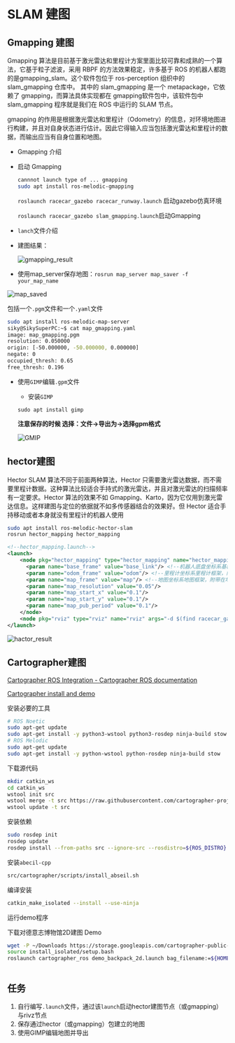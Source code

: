 # SLAM 建图

## Gmapping 建图

Gmapping 算法是目前基于激光雷达和里程计方案里面比较可靠和成熟的一个算法，它基于粒子滤波，采用 RBPF 的方法效果稳定，许多基于 ROS 的机器人都跑的是gmapping_slam。这个软件包位于 ros-perception 组织中的 slam_gmapping 仓库中。 其中的 slam_gmapping 是一个 metapackage，它依赖了 gmapping，而算法具体实现都在 gmapping软件包中，该软件包中slam_gmapping 程序就是我们在 ROS 中运行的 SLAM 节点。

gmapping 的作用是根据激光雷达和里程计（Odometry）的信息，对环境地图进行构建，并且对自身状态进行估计。因此它得输入应当包括激光雷达和里程计的数据，而输出应当有自身位置和地图。

- Gmapping 介绍

- 启动 Gmapping
  
    ```bash
    cannnot launch type of ... gmapping
    sudo apt install ros-melodic-gmapping
    ```
    
    `roslaunch racecar_gazebo racecar_runway.launch` 启动gazebo仿真环境
    
    `roslaunch racecar_gazebo slam_gmapping.launch`启动Gmapping
    
- `lanch`文件介绍

- 建图结果：
  
    ![gmapping_result](../picture/14_0.png)
    
- 使用map_server保存地图：`rosrun map_server map_saver -f your_map_name`

![map_saved](../picture/14_1.png)

包括一个`.pgm`文件和一个`.yaml`文件

```bash
sudo apt install ros-melodic-map-server
siky@SikySuperPC:~$ cat map_gmapping.yaml 
image: map_gmapping.pgm
resolution: 0.050000
origin: [-50.000000, -50.000000, 0.000000]
negate: 0
occupied_thresh: 0.65
free_thresh: 0.196
```

- 使用`GIMP`编辑`.gpm`文件
    - 安装`GIMP`
    
    `sudo apt install gimp`
    
    **注意保存的时候 选择：文件→导出为→选择gpm格式**
    
    ![GMIP](../picture/14_2.png)
    

## hector建图

Hector SLAM 算法不同于前面两种算法，Hector 只需要激光雷达数据，而不需要里程计数据。这种算法比较适合手持式的激光雷达，并且对激光雷达的扫描频率有一定要求。Hector 算法的效果不如 Gmapping、Karto，因为它仅用到激光雷达信息。这样建图与定位的依据就不如多传感器结合的效果好。但 Hector 适合手持移动或者本身就没有里程计的机器人使用

```bash
sudo apt install ros-melodic-hector-slam
rosrun hector_mapping hector_mapping
```

```xml
<!--hector_mapping.launch-->
<launch>
    <node pkg="hector_mapping" type="hector_mapping" name="hector_mapping" output="screen">
      <param name="base_frame" value="base_link"/> <!--机器人底盘坐标系基框架，附带在移动底盘的框架，原点-->
      <param name="odom_frame" value="odom"/> <!--里程计坐标系里程计框架，附带在里程计的框架-->
      <param name="map_frame" value="map"/> <!--地图坐标系地图框架，附带在地图上的框架-->
      <param name="map_resolution" value="0.05"/> 
      <param name="map_start_x" value="0.1"/>
      <param name="map_start_y" value="0.1"/>
      <param name="map_pub_period" value="0.1"/>
    </node>
    <node pkg="rviz" type="rviz" name="rviz" args="-d $(find racecar_gazebo)/config/new_gmapping.rviz"/>
</launch>
```

![hactor_result](../picture/14_3.png)

## **Cartographer建图**

[Cartographer ROS Integration - Cartographer ROS documentation](https://google-cartographer-ros.readthedocs.io/en/latest/index.html)

[Cartographer install and demo](http://community.bwbot.org/topic/620/cartographer-install-and-demo)

安装必要的工具

```bash
# ROS Noetic
sudo apt-get update
sudo apt-get install -y python3-wstool python3-rosdep ninja-build stow 
# ROS Melodic
sudo apt-get update
sudo apt-get install -y python-wstool python-rosdep ninja-build stow
```

下载源代码

```bash
mkdir catkin_ws
cd catkin_ws
wstool init src
wstool merge -t src https://raw.githubusercontent.com/cartographer-project/cartographer_ros/master/cartographer_ros.rosinstall
wstool update -t src
```

安装依赖

```bash
sudo rosdep init
rosdep update
rosdep install --from-paths src --ignore-src --rosdistro=${ROS_DISTRO} -y
```

安装`abecil-cpp`

```bash
src/cartographer/scripts/install_abseil.sh
```

编译安装

```bash
catkin_make_isolated --install --use-ninja
```

运行demo程序

下载对德意志博物馆2D建图 Demo

```bash
wget -P ~/Downloads https://storage.googleapis.com/cartographer-public-data/bags/backpack_2d/cartographer_paper_deutsches_museum.bag
source install_isolated/setup.bash
roslaunch cartographer_ros demo_backpack_2d.launch bag_filename:=${HOME}/Downloads/cartographer_paper_deutsches_museum.bag
```

```bash

```

## 任务
1. 自行编写`.launch`文件，通过该`launch`启动hector建图节点（或gmapping）与rivz节点
2. 保存通过hector（或gmapping）包建立的地图
3. 使用GIMP编辑地图并导出